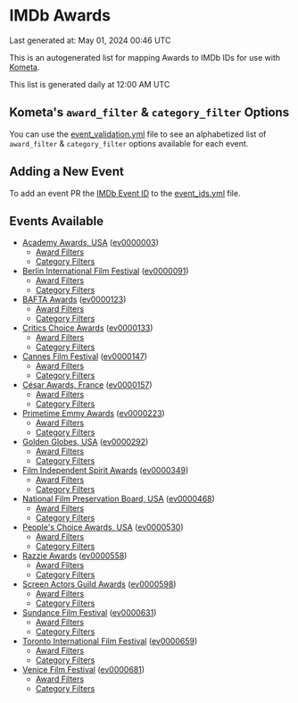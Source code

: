 # IMDb Awards

Last generated at: May 01, 2024 00:46 UTC

This is an autogenerated list for mapping Awards to IMDb IDs for use with [Kometa](https://github.com/Kometa-Team/Kometa).

This list is generated daily at 12:00 AM UTC 

## Kometa's `award_filter` & `category_filter` Options

You can use the [event_validation.yml](https://github.com/Kometa-Team/IMDb-Awards/blob/master/event_validation.yml) file to see an alphabetized list of `award_filter` & `category_filter` options available for each event.

## Adding a New Event

To add an event PR the [IMDb Event ID](https://www.imdb.com/event/all/) to the [event_ids.yml](https://github.com/Kometa-Team/IMDb-Awards/blob/master/event_ids.yml) file.

## Events Available

* [Academy Awards, USA](https://www.imdb.com/event/ev0000003) ([ev0000003](https://github.com/Kometa-Team/IMDb-Awards/blob/master/event_validation.yml#L1))
  * [Award Filters](https://github.com/Kometa-Team/IMDb-Awards/blob/master/event_validation.yml#L6)
  * [Category Filters](https://github.com/Kometa-Team/IMDb-Awards/blob/master/event_validation.yml#L14)
* [Berlin International Film Festival](https://www.imdb.com/event/ev0000091) ([ev0000091](https://github.com/Kometa-Team/IMDb-Awards/blob/master/event_validation.yml#L148))
  * [Award Filters](https://github.com/Kometa-Team/IMDb-Awards/blob/master/event_validation.yml#L152)
  * [Category Filters](https://github.com/Kometa-Team/IMDb-Awards/blob/master/event_validation.yml#L347)
* [BAFTA Awards](https://www.imdb.com/event/ev0000123) ([ev0000123](https://github.com/Kometa-Team/IMDb-Awards/blob/master/event_validation.yml#L624))
  * [Award Filters](https://github.com/Kometa-Team/IMDb-Awards/blob/master/event_validation.yml#L629)
  * [Category Filters](https://github.com/Kometa-Team/IMDb-Awards/blob/master/event_validation.yml#L662)
* [Critics Choice Awards](https://www.imdb.com/event/ev0000133) ([ev0000133](https://github.com/Kometa-Team/IMDb-Awards/blob/master/event_validation.yml#L1152))
  * [Award Filters](https://github.com/Kometa-Team/IMDb-Awards/blob/master/event_validation.yml#L1155)
  * [Category Filters](https://github.com/Kometa-Team/IMDb-Awards/blob/master/event_validation.yml#L1160)
* [Cannes Film Festival](https://www.imdb.com/event/ev0000147) ([ev0000147](https://github.com/Kometa-Team/IMDb-Awards/blob/master/event_validation.yml#L1261))
  * [Award Filters](https://github.com/Kometa-Team/IMDb-Awards/blob/master/event_validation.yml#L1266)
  * [Category Filters](https://github.com/Kometa-Team/IMDb-Awards/blob/master/event_validation.yml#L1428)
* [César Awards, France](https://www.imdb.com/event/ev0000157) ([ev0000157](https://github.com/Kometa-Team/IMDb-Awards/blob/master/event_validation.yml#L1653))
  * [Award Filters](https://github.com/Kometa-Team/IMDb-Awards/blob/master/event_validation.yml#L1656)
  * [Category Filters](https://github.com/Kometa-Team/IMDb-Awards/blob/master/event_validation.yml#L1661)
* [Primetime Emmy Awards](https://www.imdb.com/event/ev0000223) ([ev0000223](https://github.com/Kometa-Team/IMDb-Awards/blob/master/event_validation.yml#L1718))
  * [Award Filters](https://github.com/Kometa-Team/IMDb-Awards/blob/master/event_validation.yml#L1723)
  * [Category Filters](https://github.com/Kometa-Team/IMDb-Awards/blob/master/event_validation.yml#L1730)
* [Golden Globes, USA](https://www.imdb.com/event/ev0000292) ([ev0000292](https://github.com/Kometa-Team/IMDb-Awards/blob/master/event_validation.yml#L2931))
  * [Award Filters](https://github.com/Kometa-Team/IMDb-Awards/blob/master/event_validation.yml#L2936)
  * [Category Filters](https://github.com/Kometa-Team/IMDb-Awards/blob/master/event_validation.yml#L2944)
* [Film Independent Spirit Awards](https://www.imdb.com/event/ev0000349) ([ev0000349](https://github.com/Kometa-Team/IMDb-Awards/blob/master/event_validation.yml#L3110))
  * [Award Filters](https://github.com/Kometa-Team/IMDb-Awards/blob/master/event_validation.yml#L3113)
  * [Category Filters](https://github.com/Kometa-Team/IMDb-Awards/blob/master/event_validation.yml#L3122)
* [National Film Preservation Board, USA](https://www.imdb.com/event/ev0000468) ([ev0000468](https://github.com/Kometa-Team/IMDb-Awards/blob/master/event_validation.yml#L3162))
  * [Award Filters](https://github.com/Kometa-Team/IMDb-Awards/blob/master/event_validation.yml#L3165)
  * [Category Filters](https://github.com/Kometa-Team/IMDb-Awards/blob/master/event_validation.yml#L3167)
* [People's Choice Awards, USA](https://www.imdb.com/event/ev0000530) ([ev0000530](https://github.com/Kometa-Team/IMDb-Awards/blob/master/event_validation.yml#L3170))
  * [Award Filters](https://github.com/Kometa-Team/IMDb-Awards/blob/master/event_validation.yml#L3173)
  * [Category Filters](https://github.com/Kometa-Team/IMDb-Awards/blob/master/event_validation.yml#L3176)
* [Razzie Awards](https://www.imdb.com/event/ev0000558) ([ev0000558](https://github.com/Kometa-Team/IMDb-Awards/blob/master/event_validation.yml#L3418))
  * [Award Filters](https://github.com/Kometa-Team/IMDb-Awards/blob/master/event_validation.yml#L3421)
  * [Category Filters](https://github.com/Kometa-Team/IMDb-Awards/blob/master/event_validation.yml#L3426)
* [Screen Actors Guild Awards](https://www.imdb.com/event/ev0000598) ([ev0000598](https://github.com/Kometa-Team/IMDb-Awards/blob/master/event_validation.yml#L3466))
  * [Award Filters](https://github.com/Kometa-Team/IMDb-Awards/blob/master/event_validation.yml#L3469)
  * [Category Filters](https://github.com/Kometa-Team/IMDb-Awards/blob/master/event_validation.yml#L3471)
* [Sundance Film Festival](https://www.imdb.com/event/ev0000631) ([ev0000631](https://github.com/Kometa-Team/IMDb-Awards/blob/master/event_validation.yml#L3497))
  * [Award Filters](https://github.com/Kometa-Team/IMDb-Awards/blob/master/event_validation.yml#L3500)
  * [Category Filters](https://github.com/Kometa-Team/IMDb-Awards/blob/master/event_validation.yml#L3550)
* [Toronto International Film Festival](https://www.imdb.com/event/ev0000659) ([ev0000659](https://github.com/Kometa-Team/IMDb-Awards/blob/master/event_validation.yml#L3662))
  * [Award Filters](https://github.com/Kometa-Team/IMDb-Awards/blob/master/event_validation.yml#L3665)
  * [Category Filters](https://github.com/Kometa-Team/IMDb-Awards/blob/master/event_validation.yml#L3715)
* [Venice Film Festival](https://www.imdb.com/event/ev0000681) ([ev0000681](https://github.com/Kometa-Team/IMDb-Awards/blob/master/event_validation.yml#L3785))
  * [Award Filters](https://github.com/Kometa-Team/IMDb-Awards/blob/master/event_validation.yml#L3790)
  * [Category Filters](https://github.com/Kometa-Team/IMDb-Awards/blob/master/event_validation.yml#L4123)
